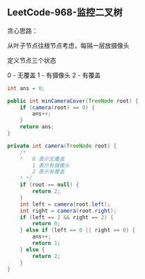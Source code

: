 ## LeetCode-968-监控二叉树

贪心思路：

从叶子节点往根节点考虑，每隔一层放摄像头

定义节点三个状态

0 - 无覆盖
1 - 有摄像头
2 - 有覆盖

```java
int ans = 0;

public int minCameraCover(TreeNode root) {
    if (camera(root) == 0) {
        ans++;
    }
    return ans;
}

private int camera(TreeNode root) {
    /*
    *   0 表示无覆盖
        1 表示有摄像头
        2 表示有覆盖
    * */
    if (root == null) {
        return 2;
    }
    int left = camera(root.left);
    int right = camera(root.right);
    if (left == 2 && right == 2) {
        return 0;
    } else if (left == 0 || right == 0) {
        ans++;
        return 1;
    } else {
        return 2;
    }
}
```